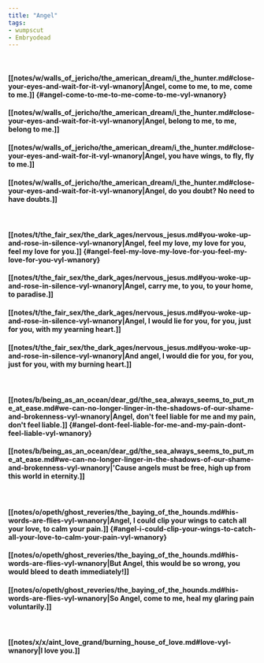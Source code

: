 ```yaml
---
title: "Angel"
tags:
- wumpscut
- Embryodead
---
```

&nbsp;
#### [[notes/w/walls_of_jericho/the_american_dream/i_the_hunter.md#close-your-eyes-and-wait-for-it-vyl-wnanory|Angel, come to me, to me, come to me.]] {#angel-come-to-me-to-me-come-to-me-vyl-wnanory}
#### [[notes/w/walls_of_jericho/the_american_dream/i_the_hunter.md#close-your-eyes-and-wait-for-it-vyl-wnanory|Angel, belong to me, to me, belong to me.]]
#### [[notes/w/walls_of_jericho/the_american_dream/i_the_hunter.md#close-your-eyes-and-wait-for-it-vyl-wnanory|Angel, you have wings, to fly, fly to me.]]
#### [[notes/w/walls_of_jericho/the_american_dream/i_the_hunter.md#close-your-eyes-and-wait-for-it-vyl-wnanory|Angel, do you doubt? No need to have doubts.]]
&nbsp;
#### [[notes/t/the_fair_sex/the_dark_ages/nervous_jesus.md#you-woke-up-and-rose-in-silence-vyl-wnanory|Angel, feel my love, my love for you, feel my love for you.]] {#angel-feel-my-love-my-love-for-you-feel-my-love-for-you-vyl-wnanory}
#### [[notes/t/the_fair_sex/the_dark_ages/nervous_jesus.md#you-woke-up-and-rose-in-silence-vyl-wnanory|Angel, carry me, to you, to your home, to paradise.]]
#### [[notes/t/the_fair_sex/the_dark_ages/nervous_jesus.md#you-woke-up-and-rose-in-silence-vyl-wnanory|Angel, I would lie for you, for you, just for you, with my yearning heart.]]
#### [[notes/t/the_fair_sex/the_dark_ages/nervous_jesus.md#you-woke-up-and-rose-in-silence-vyl-wnanory|And angel, I would die for you, for you, just for you, with my burning heart.]]
&nbsp;
#### [[notes/b/being_as_an_ocean/dear_gd/the_sea_always_seems_to_put_me_at_ease.md#we-can-no-longer-linger-in-the-shadows-of-our-shame-and-brokenness-vyl-wnanory|Angel, don't feel liable for me and my pain, don't feel liable.]] {#angel-dont-feel-liable-for-me-and-my-pain-dont-feel-liable-vyl-wnanory}
#### [[notes/b/being_as_an_ocean/dear_gd/the_sea_always_seems_to_put_me_at_ease.md#we-can-no-longer-linger-in-the-shadows-of-our-shame-and-brokenness-vyl-wnanory|'Cause angels must be free, high up from this world in eternity.]]
&nbsp;
#### [[notes/o/opeth/ghost_reveries/the_baying_of_the_hounds.md#his-words-are-flies-vyl-wnanory|Angel, I could clip your wings to catch all your love, to calm your pain.]] {#angel-i-could-clip-your-wings-to-catch-all-your-love-to-calm-your-pain-vyl-wnanory}
#### [[notes/o/opeth/ghost_reveries/the_baying_of_the_hounds.md#his-words-are-flies-vyl-wnanory|But Angel, this would be so wrong, you would bleed to death immediately!]]
#### [[notes/o/opeth/ghost_reveries/the_baying_of_the_hounds.md#his-words-are-flies-vyl-wnanory|So Angel, come to me, heal my glaring pain voluntarily.]]
&nbsp;
#### [[notes/x/x/aint_love_grand/burning_house_of_love.md#love-vyl-wnanory|I love you.]]
